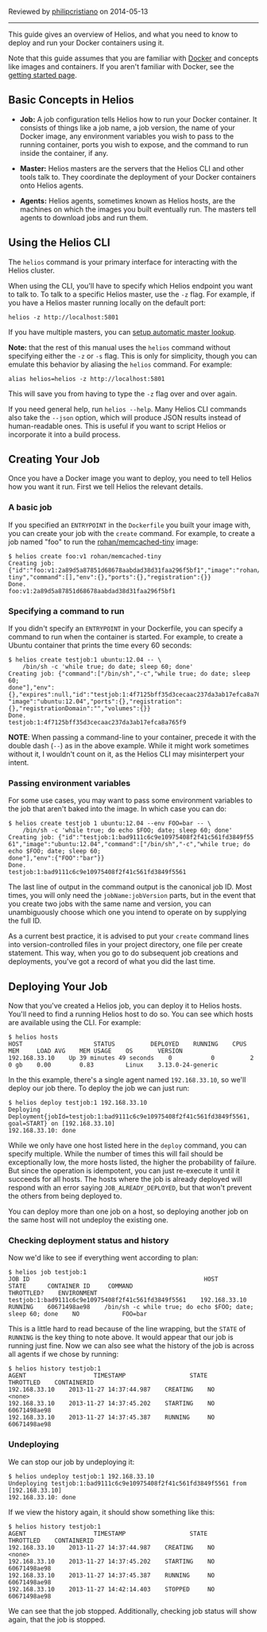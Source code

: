 Reviewed by [philipcristiano](https://github.com/philipcristiano) on 2014-05-13

***

This guide gives an overview of Helios, and what you need to know to deploy and run your Docker containers using it.

Note that this guide assumes that you are familiar with [Docker](http://docker.io) and concepts like images and containers. If you aren't familiar with Docker, see the [getting started page](https://www.docker.io/gettingstarted/).

Basic Concepts in Helios
---

* **Job:** A job configuration tells Helios how to run your Docker container. It consists of things like a job name, a job version, the name of your Docker image, any environment variables you wish to pass to the running container, ports you wish to expose, and the command to run inside the container, if any.

* **Master:** Helios masters are the servers that the Helios CLI and other tools talk to. They coordinate the deployment of your Docker containers onto Helios agents.

* **Agents:** Helios agents, sometimes known as Helios hosts, are the machines on which the images you built eventually run. The masters tell agents to download jobs and run them.

Using the Helios CLI
---

The `helios` command is your primary interface for interacting with the Helios cluster.

When using the CLI, you'll have to specify which Helios endpoint you want to talk to. To talk to a specific Helios master, use the `-z` flag. For example, if you have a Helios master running locally on the default port:

    helios -z http://localhost:5801

If you have multiple masters, you can [setup automatic master lookup](automatic_master_lookup.md).

**Note:** that the rest of this manual uses the `helios` command without specifying either the `-z` or `-s` flag. This is only for simplicity, though you can emulate this behavior by aliasing the `helios` command. For example:

    alias helios=helios -z http://localhost:5801

This will save you from having to type the `-z` flag over and over again.

If you need general help, run `helios --help`. Many Helios CLI commands also take the `--json` option, which will produce JSON results instead of human-readable ones. This is useful if you want to script Helios or incorporate it into a build process.

Creating Your Job
---
Once you have a Docker image you want to deploy, you need to tell Helios how you want it run. First we tell Helios the relevant details.

### A basic job

If you specified an `ENTRYPOINT` in the `Dockerfile` you built your image with, you can create your job with the `create` command. For example, to create a job named "foo" to run the [rohan/memcached-tiny](https://index.docker.io/u/rohan/memcached-tiny/) image:

    $ helios create foo:v1 rohan/memcached-tiny
    Creating job: {"id":"foo:v1:2a89d5a87851d68678aabdad38d31faa296f5bf1","image":"rohan/memcached-tiny","command":[],"env":{},"ports":{},"registration":{}}
    Done.
    foo:v1:2a89d5a87851d68678aabdad38d31faa296f5bf1

### Specifying a command to run

If you didn't specify an `ENTRYPOINT` in your Dockerfile, you can specify a command to run when the container is started. For example, to create a Ubuntu container that prints the time every 60 seconds:

    $ helios create testjob:1 ubuntu:12.04 -- \
        /bin/sh -c 'while true; do date; sleep 60; done'
    Creating job: {"command":["/bin/sh","-c","while true; do date; sleep 60;        
    done"],"env":{},"expires":null,"id":"testjob:1:4f7125bff35d3cecaac237da3ab17efca8a765f9",
    "image":"ubuntu:12.04","ports":{},"registration":{},"registrationDomain":"","volumes":{}}
    Done.
    testjob:1:4f7125bff35d3cecaac237da3ab17efca8a765f9

**NOTE**: When passing a command-line to your container, precede it with the double dash (`--`) as in the above example. While it might work sometimes without it, I wouldn't count on it, as the Helios CLI may misinterpert your intent.

### Passing environment variables

For some use cases, you may want to pass some environment variables to the job that aren't baked into the image. In which case you can do:

    $ helios create testjob 1 ubuntu:12.04 --env FOO=bar -- \
        /bin/sh -c 'while true; do echo $FOO; date; sleep 60; done'
    Creating job: {"id":"testjob:1:bad9111c6c9e10975408f2f41c561fd3849f55
    61","image":"ubuntu:12.04","command":["/bin/sh","-c","while true; do echo $FOO; date; sleep 60;
    done"],"env":{"FOO":"bar"}}
    Done.
    testjob:1:bad9111c6c9e10975408f2f41c561fd3849f5561

The last line of output in the command output is the canonical job ID. Most times, you will only need the `jobName:jobVersion` parts, but in the event that you create two jobs with the same name and version, you can unambiguously choose which one you intend to operate on by supplying the full ID.

As a current best practice, it is advised to put your `create` command lines into version-controlled files in your project directory, one file per create statement. This way, when you go to do subsequent job creations and deployments, you've got a record of what you did the last time.

Deploying Your Job
---
Now that you've created a Helios job, you can deploy it to Helios hosts. You'll need to find a running Helios host to do so. You can see which hosts are available using the CLI. For example:

    $ helios hosts
    HOST                    STATUS          DEPLOYED    RUNNING    CPUS     MEM     LOAD AVG    MEM USAGE    OS       VERSION
    192.168.33.10    Up 39 minutes 49 seconds    0           0          2       0 gb    0.00        0.83         Linux    3.13.0-24-generic

In the this example, there's a single agent named `192.168.33.10`, so we'll deploy our job there. To deploy the job we can just run:

    $ helios deploy testjob:1 192.168.33.10
    Deploying Deployment{jobId=testjob:1:bad9111c6c9e10975408f2f41c561fd3849f5561, goal=START} on [192.168.33.10]
    192.168.33.10: done

While we only have one host listed here in the `deploy` command, you can specify multiple. While the number of times this will fail should be exceptionally low, the more hosts listed, the higher the probability of failure. But since the operation is idempotent, you can just re-execute it until it succeeds for all hosts. The hosts where the job is already deployed will respond with an error saying `JOB_ALREADY_DEPLOYED`, but that won't prevent the others from being deployed to.

You can deploy more than one job on a host, so deploying another job on the same host will not undeploy the existing one.

### Checking deployment status and history

Now we'd like to see if everything went according to plan:

    $ helios job testjob:1
    JOB ID                                                 HOST                    STATE      CONTAINER ID     COMMAND                                                       THROTTLED?    ENVIRONMENT
    testjob:1:bad9111c6c9e10975408f2f41c561fd3849f5561    192.168.33.10    RUNNING    60671498ae98    /bin/sh -c while true; do echo $FOO; date; sleep 60; done    NO            FOO=bar

This is a little hard to read because of the line wrapping, but the `STATE` of `RUNNING` is the key thing to note above. It would appear that our job is running just fine. Now we can also see what the history of the job is across all agents if we chose by running:

    $ helios history testjob:1
    AGENT                   TIMESTAMP                  STATE       THROTTLED    CONTAINERID
    192.168.33.10    2013-11-27 14:37:44.987    CREATING    NO           <none>
    192.168.33.10    2013-11-27 14:37:45.202    STARTING    NO           60671498ae98
    192.168.33.10    2013-11-27 14:37:45.387    RUNNING     NO           60671498ae98

### Undeploying

We can stop our job by undeploying it:

    $ helios undeploy testjob:1 192.168.33.10
    Undeploying testjob:1:bad9111c6c9e10975408f2f41c561fd3849f5561 from [192.168.33.10]
    192.168.33.10: done

If we view the history again, it should show something like this:

    $ helios history testjob:1
    AGENT                   TIMESTAMP                  STATE       THROTTLED    CONTAINERID
    192.168.33.10    2013-11-27 14:37:44.987    CREATING    NO           <none>
    192.168.33.10    2013-11-27 14:37:45.202    STARTING    NO           60671498ae98
    192.168.33.10    2013-11-27 14:37:45.387    RUNNING     NO           60671498ae98
    192.168.33.10    2013-11-27 14:42:14.403    STOPPED     NO           60671498ae98

We can see that the job stopped. Additionally, checking job status will show again, that the job is stopped.
